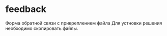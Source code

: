 feedback
========

Форма обратной связи с прикреплением файла
Для устновки решения необходимо скопировать файлы.
